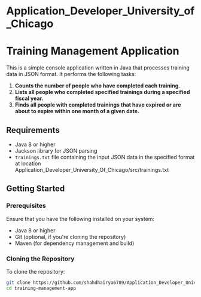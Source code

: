 # Application_Developer_University_of_Chicago

# Training Management Application

This is a simple console application written in Java that processes training data in JSON format. It performs the following tasks:

1. **Counts the number of people who have completed each training.**
2. **Lists all people who completed specified trainings during a specified fiscal year.**
3. **Finds all people with completed trainings that have expired or are about to expire within one month of a given date.**

## Requirements

- Java 8 or higher
- Jackson library for JSON parsing
- `trainings.txt` file containing the input JSON data in the specified format at location Application_Developer_University_Of_Chicago/src/trainings.txt

## Getting Started

### Prerequisites

Ensure that you have the following installed on your system:

- Java 8 or higher
- Git (optional, if you're cloning the repository)
- Maven (for dependency management and build)

### Cloning the Repository

To clone the repository:

```bash
git clone https://github.com/shahdhairya6789/Application_Developer_University_of_Chicago.git
cd training-management-app

